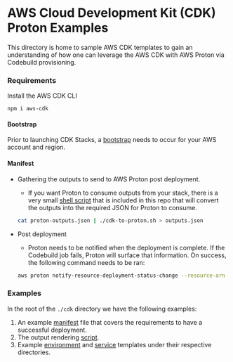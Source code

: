 # AWS Cloud Development Kit (CDK) Proton Examples

This directory is home to sample AWS CDK templates to gain an understanding of how one can leverage the AWS CDK with AWS Proton via Codebuild provisioning.

### Requirements

Install the AWS CDK CLI

```
npm i aws-cdk
```

#### Bootstrap

Prior to launching CDK Stacks, a [bootstrap](https://docs.aws.amazon.com/cdk/v2/guide/getting_started.html#getting_started_bootstrap) needs to occur for your AWS account and region.

#### Manifest

- Gathering the outputs to send to AWS Proton post deployment.

  - If you want Proton to consume outputs from your stack, there is a very small [shell script](./cdk-to-proton.sh) that is included in this repo that will convert the outputs into the required JSON for Proton to consume.

  ```bash
  cat proton-outputs.json | ./cdk-to-proton.sh > outputs.json
  ```

- Post deployment

  - Proton needs to be notified when the deployment is complete. If the Codebuild job fails, Proton will surface that information. On success, the following command needs to be ran:

  ```bash
  aws proton notify-resource-deployment-status-change --resource-arn $RESOURCE_ARN --outputs file://./outputs.json
  ```

### Examples

In the root of the `./cdk` directory we have the following examples:

1. An example [manifest](./manifest.yaml) file that covers the requirements to have a successful deployment.
2. The output rendering [script](./cdk-to-proton.sh).
3. Example [environment](./environment-templates/) and [service](./service-templates/) templates under their respective directories.
